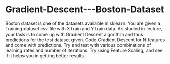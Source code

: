 # Gradient-Descent---Boston-Dataset
Boston dataset is one of the datasets available in sklearn. You are given a Training dataset csv file with X train and Y train data. As studied in lecture, your task is to come up with Gradient Descent algorithm and thus predictions for the test dataset given.  Code Gradient Descent for N features and come with predictions. Try and test with various combinations of learning rates and number of iterations. Try using Feature Scaling, and see if it helps you in getting better results.
